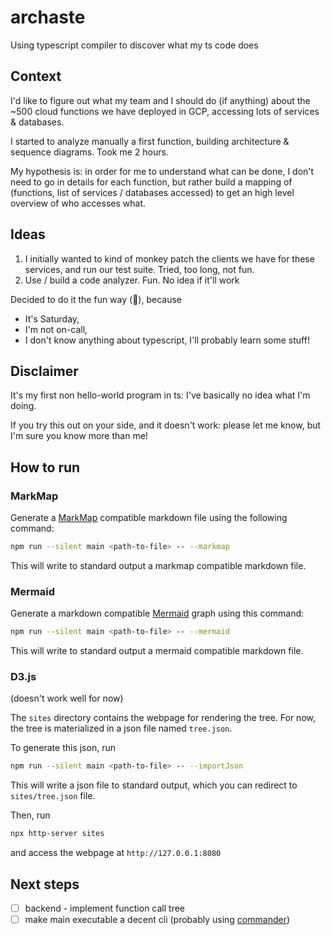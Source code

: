 # archaste

Using typescript compiler to discover what my ts code does

## Context

I'd like to figure out what my team and I should do (if anything) about the ~500 cloud functions we have deployed in GCP, accessing lots of services & databases.

I started to analyze manually a first function, building architecture & sequence diagrams. Took me 2 hours.

My hypothesis is: in order for me to understand what can be done, I don't need to go in details for each function, but rather build a mapping of (functions, list of services / databases accessed) to get an high level overview of who accesses what.

## Ideas

1. I initially wanted to kind of monkey patch the clients we have for these services, and run our test suite. Tried, too long, not fun.
1. Use / build a code analyzer. Fun. No idea if it'll work

Decided to do it the fun way (:tada:), because

- It's Saturday,
- I'm not on-call,
- I don't know anything about typescript, I'll probably learn some stuff!

## Disclaimer

It's my first non hello-world program in ts: I've basically no idea what I'm doing.

If you try this out on your side, and it doesn't work: please let me know, but I'm sure you know more than me!

## How to run

### MarkMap

Generate a [MarkMap](https://markmap.js.org/) compatible markdown file using the following command:

```bash
npm run --silent main <path-to-file> -- --markmap
```

This will write to standard output a markmap compatible markdown file.

### Mermaid

Generate a markdown compatible [Mermaid](https://mermaid-js.github.io/mermaid/#/) graph using this command:

```bash
npm run --silent main <path-to-file> -- --mermaid
```

This will write to standard output a mermaid compatible markdown file.

### D3.js

(doesn't work well for now)

The `sites` directory contains the webpage for rendering the tree. For now, the tree is materialized in a json file named `tree.json`.

To generate this json, run

```bash
npm run --silent main <path-to-file> -- --importJson
```

This will write a json file to standard output, which you can redirect to `sites/tree.json` file.

Then, run

```bash
npx http-server sites
```

and access the webpage at `http://127.0.0.1:8080`

## Next steps

- [ ] backend - implement function call tree
- [ ] make main executable a decent cli (probably using [commander](https://www.npmjs.com/package/commander))
